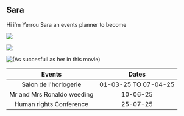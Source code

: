 ## Sara

Hi i'm Yerrou Sara an events planner to become 

![](https://user-images.githubusercontent.com/100361974/158237224-1834c252-4ccf-47e2-b03c-a739be346f87.png)

![](https://user-images.githubusercontent.com/100361974/158236437-71977c06-3763-448a-b73c-7023be4dfe97.gif)

![(As succesfull as her in this movie)](https://user-images.githubusercontent.com/100361974/158233973-124d0c4a-352e-481b-84f2-2890e59cd3f7.gif)

 | Events     | Dates |
|   :---:     |    :----:   |
| Salon de l'horlogerie | 01-03-25 TO 07-04-25 |
| Mr and Mrs Ronaldo weeding | 10-06-25 |
| Human rights Conference | 25-07-25 |

